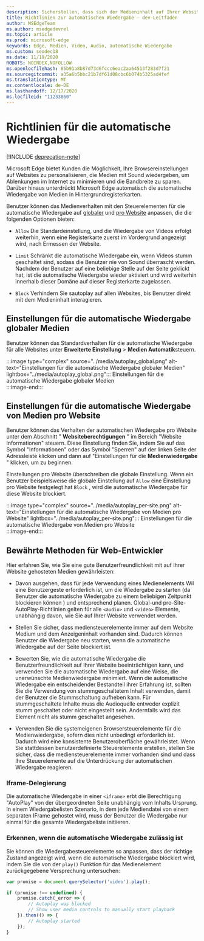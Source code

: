 ```yaml
---
description: Sicherstellen, dass sich der Medieninhalt auf Ihrer Website wie vorgesehen verhält
title: Richtlinien zur automatischen Wiedergabe – dev-Leitfaden
author: MSEdgeTeam
ms.author: msedgedevrel
ms.topic: article
ms.prod: microsoft-edge
keywords: Edge, Medien, Video, Audio, automatische Wiedergabe
ms.custom: seodec18
ms.date: 11/19/2020
ROBOTS: NOINDEX,NOFOLLOW
ms.openlocfilehash: 85b91a8b87d73d6fccc6eac2aa64513f283d7f21
ms.sourcegitcommit: a35a6b5bbc21b7df61d08cbc6b074b5325ad4fef
ms.translationtype: MT
ms.contentlocale: de-DE
ms.lasthandoff: 12/17/2020
ms.locfileid: "11233860"
---
```

# Richtlinien für die automatische Wiedergabe  

[!INCLUDE [deprecation-note](../../includes/legacy-edge-note.md)]  

Microsoft Edge bietet Kunden die Möglichkeit, Ihre Browsereinstellungen auf Websites zu personalisieren, die Medien mit Sound wiedergeben, um Ablenkungen im Internet zu minimieren und die Bandbreite zu sparen.  Darüber hinaus unterdrückt Microsoft Edge automatisch die automatische Wiedergabe von Medien in Hintergrundregisterkarten.  

Benutzer können das Medienverhalten mit den Steuerelementen für die automatische Wiedergabe auf [globaler](#global-media-autoplay-settings) und [pro Website](#per-site-media-autoplay-settings) anpassen, die die folgenden Optionen bieten:  

*   `Allow`  Die Standardeinstellung, und die Wiedergabe von Videos erfolgt weiterhin, wenn eine Registerkarte zuerst im Vordergrund angezeigt wird, nach Ermessen der Website.  

*   `Limit`  Schränkt die automatische Wiedergabe ein, wenn Videos stumm geschaltet sind, sodass die Benutzer nie von Sound überrascht werden.  Nachdem der Benutzer auf eine beliebige Stelle auf der Seite geklickt hat, ist die automatische Wiedergabe wieder aktiviert und wird weiterhin innerhalb dieser Domäne auf dieser Registerkarte zugelassen.  

*   `Block`  Verhindern Sie sautoplay auf allen Websites, bis Benutzer direkt mit dem Medieninhalt interagieren.  

## Einstellungen für die automatische Wiedergabe globaler Medien  

Benutzer können das Standardverhalten für die automatische Wiedergabe für alle Websites unter **Erweiterte Einstellung**  >  **Medien Automatik**steuern.  

:::image type="complex" source="../media/autoplay_global.png" alt-text="Einstellungen für die automatische Wiedergabe globaler Medien" lightbox="../media/autoplay_global.png":::
   Einstellungen für die automatische Wiedergabe globaler Medien  
:::image-end:::  

## Einstellungen für die automatische Wiedergabe von Medien pro Website  

Benutzer können das Verhalten der automatischen Wiedergabe pro Website unter dem Abschnitt " **Websiteberechtigungen** " im Bereich "Website Informationen" steuern.  Diese Einstellung finden Sie, indem Sie auf das Symbol "Informationen" oder das Symbol "Sperren" auf der linken Seite der Adressleiste klicken und dann auf "Einstellungen für die **Medienwiedergabe** " klicken, um zu beginnen.  

Einstellungen pro Website überschreiben die globale Einstellung.  Wenn ein Benutzer beispielsweise die globale Einstellung auf `Allow` eine Einstellung pro Website festgelegt hat `Block` , wird die automatische Wiedergabe für diese Website blockiert.  

:::image type="complex" source="../media/autoplay_per-site.png" alt-text="Einstellungen für die automatische Wiedergabe von Medien pro Website" lightbox="../media/autoplay_per-site.png":::
   Einstellungen für die automatische Wiedergabe von Medien pro Website  
:::image-end:::  

## Bewährte Methoden für Web-Entwickler  

Hier erfahren Sie, wie Sie eine gute Benutzerfreundlichkeit mit auf Ihrer Website gehosteten Medien gewährleisten:  

*   Davon ausgehen, dass für jede Verwendung eines Medienelements Wil eine Benutzergeste erforderlich ist, um die Wiedergabe zu starten \(da Benutzer die automatische Wiedergabe zu einem beliebigen Zeitpunkt blockieren können \) und entsprechend planen.  Global-und pro-Site-AutoPlay-Richtlinien gelten für alle `<audio>` und `<video>` Elemente, unabhängig davon, wie Sie auf Ihrer Website verwendet werden.  

*   Stellen Sie sicher, dass mediensteuerelemente immer auf dem Website Medium und dem Anzeigeninhalt vorhanden sind.  Dadurch können Benutzer die Wiedergabe neu starten, wenn die automatische Wiedergabe auf der Seite blockiert ist.  

*   Bewerten Sie, wie die automatische Wiedergabe die Benutzerfreundlichkeit auf Ihrer Website beeinträchtigen kann, und verwenden Sie die automatische Wiedergabe auf eine Weise, die unerwünschte Medienwiedergabe minimiert.  Wenn die automatische Wiedergabe ein entscheidender Bestandteil ihrer Erfahrung ist, sollten Sie die Verwendung von stummgeschaltetem Inhalt verwenden, damit der Benutzer die Stummschaltung aufheben kann.  Für stummgeschaltete Inhalte muss die Audioquelle entweder explizit stumm geschaltet oder nicht eingestellt sein.  Andernfalls wird das Element nicht als stumm geschaltet angesehen.  

*   Verwenden Sie die systemeigenen Browsersteuerelemente für die Medienwiedergabe, sofern dies nicht unbedingt erforderlich ist.  Dadurch wird eine konsistente Benutzeroberfläche gewährleistet.  Wenn Sie stattdessen benutzerdefinierte Steuerelemente erstellen, stellen Sie sicher, dass die mediensteuerelemente immer vorhanden sind und dass Ihre Steuerelemente auf die Unterdrückung der automatischen Wiedergabe reagieren.  

### Iframe-Delegierung  

Die automatische Wiedergabe in einer `<iframe>` erbt die Berechtigung "AutoPlay" von der übergeordneten Seite unabhängig vom Inhalts Ursprung.  In einem Wiedergabelisten Szenario, in dem jede Mediendatei von einem separaten IFrame gehostet wird, muss der Benutzer die Wiedergabe nur einmal für die gesamte Wiedergabeliste initiieren.  

### Erkennen, wenn die automatische Wiedergabe zulässig ist  

Sie können die Wiedergabesteuerelemente so anpassen, dass der richtige Zustand angezeigt wird, wenn die automatische Wiedergabe blockiert wird, indem Sie die von der `play()` Funktion für das Medienelement zurückgegebene Versprechung untersuchen:  

```javascript
var promise = document.querySelector('video').play();

if (promise !== undefined) { 
    promise.catch(_error => { 
        // Autoplay was blocked
        // Show user media controls to manually start playback
    }).then(() => { 
        // Autoplay started
    }); 
}
```  
